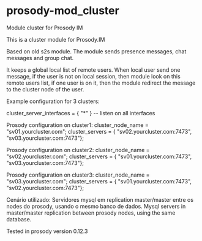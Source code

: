# prosody-mod_cluster
Module cluster for Prosody IM

This is a cluster module for Prosody.IM

Based on old s2s module.
The module sends presence messages, chat messages and group chat.

It keeps a global local list of remote users. When local user send one message, if the user is not on local session, then module look on this remote users list, if one user is on it, then the module redirect the message to the cluster node of the user.

Example configuration for 3 clusters:

cluster_server_interfaces = { "*" } -- listen on all interfaces

Prosody configuration on cluster1:
cluster_node_name = "sv01.yourcluster.com";
cluster_servers = { "sv02.yourcluster.com:7473", "sv03.yourcluster.com:7473"};

Prosody configuration on cluster2:
cluster_node_name = "sv02.yourcluster.com";
cluster_servers = { "sv01.yourcluster.com:7473", "sv03.yourcluster.com:7473"};

Prosody configuration on cluster3:
cluster_node_name = "sv03.yourcluster.com";
cluster_servers = { "sv01.yourcluster.com:7473", "sv02.yourcluster.com:7473"};


Cenário utilizado: 
Servidores mysql em replication master/master entre os nodes do prosody, usando o mesmo banco de dados.
Mysql servers in master/master replication between prosody nodes, using the same database.

Tested in prosody version 0.12.3 


